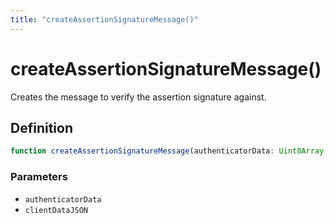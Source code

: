 ```yaml
---
title: "createAssertionSignatureMessage()"
---
```


# createAssertionSignatureMessage()

Creates the message to verify the assertion signature against.

## Definition

```ts
function createAssertionSignatureMessage(authenticatorData: Uint8Array, clientDataJSON: Uint8Array): Uint8Array;
```

### Parameters

- `authenticatorData`
- `clientDataJSON`
